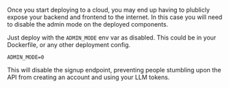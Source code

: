 Once you start deploying to a cloud, you may end up having to plublicly expose your backend and frontend to the internet. In this case you will need to disable the admin mode on the deployed components.

Just deploy with the `ADMIN_MODE` env var as disabled. This could be in your Dockerfile, or any other deployment config.
```shell
ADMIN_MODE=0
```

This will disable the signup endpoint, preventing people stumbling upon the API from creating an account and using your LLM tokens.
